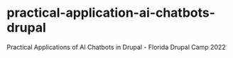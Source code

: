 # practical-application-ai-chatbots-drupal
Practical Applications of AI Chatbots in Drupal - Florida Drupal Camp 2022

